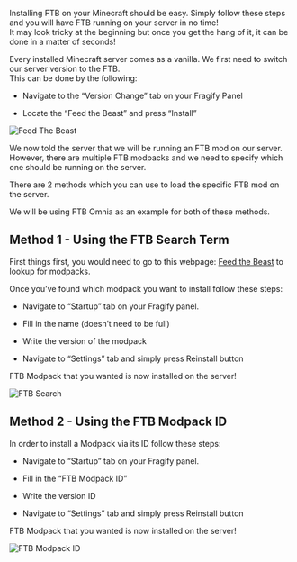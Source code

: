 Installing FTB on your Minecraft should be easy. Simply follow these steps and you will have FTB running on your server in no time!  
It may look tricky at the beginning but once you get the hang of it, it can be done in a matter of seconds!

Every installed Minecraft server comes as a vanilla. We first need to switch our server version to the FTB.  
This can be done by the following:

*   Navigate to the “Version Change” tab on your Fragify Panel
    
*   Locate the “Feed the Beast” and press “Install”
    

![Feed The Beast](../images/9c7dffa4-6b5a-40f4-824e-81dadc8163cb.png")

We now told the server that we will be running an FTB mod on our server. However, there are multiple FTB modpacks and we need to specify which one should be running on the server.

There are 2 methods which you can use to load the specific FTB mod on the server.

We will be using FTB Omnia as an example for both of these methods.

Method 1 - Using the FTB Search Term
------------------------------------

First things first, you would need to go to this webpage: [Feed the Beast](https://www.feed-the-beast.com/modpack) to lookup for modpacks.

Once you’ve found which modpack you want to install follow these steps:

*   Navigate to “Startup” tab on your Fragify panel.
    
*   Fill in the name (doesn’t need to be full)
    
*   Write the version of the modpack
    
*   Navigate to “Settings” tab and simply press Reinstall button
    

FTB Modpack that you wanted is now installed on the server!

![FTB Search](../images/78c08c96-8844-4812-8b38-2902559bf058.gif")

Method 2 - Using the FTB Modpack ID
-----------------------------------

In order to install a Modpack via its ID follow these steps:

*   Navigate to “Startup” tab on your Fragify panel.
    
*   Fill in the “FTB Modpack ID”
    
*   Write the version ID
    
*   Navigate to “Settings” tab and simply press Reinstall button
    

FTB Modpack that you wanted is now installed on the server!

![FTB Modpack ID](../images/eb88a081-7884-49fd-9d3f-0e970107e9f4.gif")
